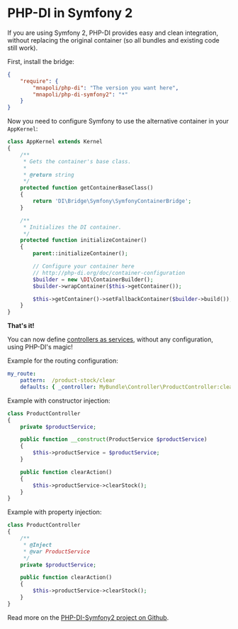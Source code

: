 # PHP-DI in Symfony 2

If you are using Symfony 2, PHP-DI provides easy and clean integration, without replacing the original container
(so all bundles and existing code still work).

First, install the bridge:

```json
{
    "require": {
        "mnapoli/php-di": "The version you want here",
        "mnapoli/php-di-symfony2": "*"
    }
}
```

Now you need to configure Symfony to use the alternative container in your `AppKernel`:

```php
class AppKernel extends Kernel
{
    /**
     * Gets the container's base class.
     *
     * @return string
     */
    protected function getContainerBaseClass()
    {
        return 'DI\Bridge\Symfony\SymfonyContainerBridge';
    }

    /**
     * Initializes the DI container.
     */
    protected function initializeContainer()
    {
        parent::initializeContainer();

        // Configure your container here
        // http://php-di.org/doc/container-configuration
        $builder = new \DI\ContainerBuilder();
        $builder->wrapContainer($this->getContainer());

        $this->getContainer()->setFallbackContainer($builder->build());
    }
}
```

**That's it!**


You can now define [controllers as services](http://symfony.com/doc/current/cookbook/controller/service.html),
without any configuration, using PHP-DI's magic!

Example for the routing configuration:

```yaml
my_route:
    pattern:  /product-stock/clear
    defaults: { _controller: MyBundle\Controller\ProductController:clearAction }
```

Example with constructor injection:

```php
class ProductController
{
    private $productService;

    public function __construct(ProductService $productService)
    {
        $this->productService = $productService;
    }

    public function clearAction()
    {
        $this->productService->clearStock();
    }
}
```

Example with property injection:

```php
class ProductController
{
    /**
     * @Inject
     * @var ProductService
     */
    private $productService;

    public function clearAction()
    {
        $this->productService->clearStock();
    }
}
```

Read more on the [PHP-DI-Symfony2 project on Github](https://github.com/mnapoli/PHP-DI-Symfony2).
